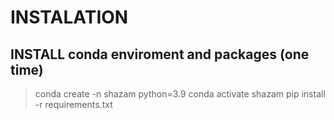 # INSTALATION
## INSTALL conda enviroment and packages (one time)
>conda create -n shazam python=3.9
>conda activate shazam
>pip install -r requirements.txt
